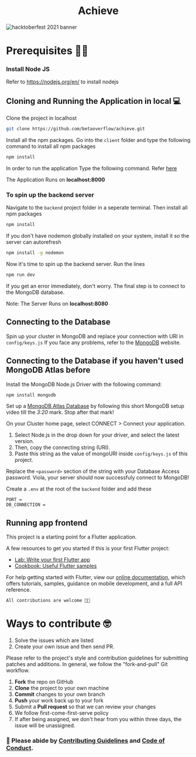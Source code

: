<h1 align='center'>Achieve</h1>

![hacktoberfest 2021 banner](https://user-images.githubusercontent.com/76111005/135587745-7bcfee18-3fd0-47e5-be37-1def03593f9e.png)

# Prerequisites 👨‍💻

### Install Node JS
Refer to https://nodejs.org/en/ to install nodejs

## Cloning and Running the Application in local 💻

Clone the project in localhost
```bash
git clone https://github.com/betaoverflow/achieve.git
```
Install all the npm packages. Go into the `client` folder and type the following command to install all npm packages

```bash
npm install
```

In order to run the application Type the following command. Refer [here](https://github.com/betaoverflow/achieve/blob/main/client/readme.md)

The Application Runs on **localhost:8000**

### To spin up the backend server

Navigate to the `backend` project folder in a seperate terminal. Then install all npm packages
```bash
npm install 
```

If you don't have nodemon globally installed on your system, install it so the server can autorefresh 
```bash
npm install -g nodemon
```

Now it's time to spin up the backend server. Run the lines
```bash
npm run dev
```
If you get an error immediately, don't worry. The final step is to connect to the MongoDB database.

Note: The Server Runs on **localhost:8080**

## Connecting to the Database
Spin up your cluster in MongoDB and replace your connection with URI in `config/keys.js`
If you face any problems, refer to the [MongoDB](https://www.mongodb.com/blog/postquick-start-nodejs-mongodb--how-to-get-connected-to-your-database) website.


## Connecting to the Database if you haven't used MongoDB Atlas before
Install the MongoDB Node.js Driver with the following command:
```bash
npm install mongodb
```

Set up a [MongoDB Atlas Database](https://www.youtube.com/watch?v=rPqRyYJmx2g) by following this short MongoDB setup video till the *3:20* mark. Stop after that mark!

On your Cluster home page, select CONNECT > Connect your application. 
1. Select Node.js in the drop down for your driver, and select the latest version. 
1. Then, copy the connecting string (URI).
1. Paste this string as the value of mongoURI inside `config/keys.js` of this project.

Replace the `<password>` section of the string with your Database Access password. Viola, your server should now successfuly connect to MongoDB!

Create a `.env` at the root of the `backend` folder and add these

```
PORT = 
DB_CONNECTION = 
```

## Running app frontend

This project is a starting point for a Flutter application.

A few resources to get you started if this is your first Flutter project:

- [Lab: Write your first Flutter app](https://flutter.dev/docs/get-started/codelab)
- [Cookbook: Useful Flutter samples](https://flutter.dev/docs/cookbook)

For help getting started with Flutter, view our
[online documentation](https://flutter.dev/docs), which offers tutorials,
samples, guidance on mobile development, and a full API reference.


`All contributions are welcome 🎉🎉`


# Ways to contribute 🤓
1. Solve the issues which are listed
2. Create your own issue and then send PR.

Please refer to the project's style and contribution guidelines for submitting patches and additions. In general, we follow the "fork-and-pull" Git workflow.

 1. **Fork** the repo on GitHub
 2. **Clone** the project to your own machine
 3. **Commit** changes to your own branch
 4. **Push** your work back up to your fork
 5. Submit a **Pull request** so that we can review your changes
 6. We follow first-come-first-serve policy
 7. If after being assigned, we don't hear from you within three days, the issue will be unassigned.

### 🚀 Please abide by  [Contributing Guidelines](https://github.com/betaoverflow/achieve/blob/main/CONTRIBUTING.md) and [Code of Conduct](https://github.com/betaoverflow/achieve/blob/main/CODE_OF_CONDUCT.md).
